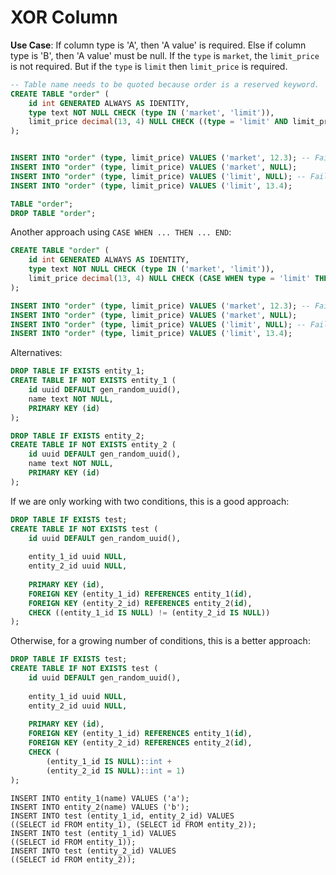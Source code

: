 # XOR Column

__Use Case__: If column type is 'A', then 'A value' is required. Else if column type is 'B', then 'A value' must be null. If the `type` is `market`, the `limit_price` is not required. But if the `type` is `limit` then `limit_price` is required.


```sql
-- Table name needs to be quoted because order is a reserved keyword.
CREATE TABLE "order" (
	id int GENERATED ALWAYS AS IDENTITY,
	type text NOT NULL CHECK (type IN ('market', 'limit')),
	limit_price decimal(13, 4) NULL CHECK ((type = 'limit' AND limit_price IS NOT NULL) OR (type = 'market' AND limit_price IS NULL))
);


INSERT INTO "order" (type, limit_price) VALUES ('market', 12.3); -- Fail
INSERT INTO "order" (type, limit_price) VALUES ('market', NULL);
INSERT INTO "order" (type, limit_price) VALUES ('limit', NULL); -- Fail
INSERT INTO "order" (type, limit_price) VALUES ('limit', 13.4);

TABLE "order";
DROP TABLE "order";
```

Another approach using `CASE WHEN ... THEN ... END`:
```sql
CREATE TABLE "order" (
	id int GENERATED ALWAYS AS IDENTITY,
	type text NOT NULL CHECK (type IN ('market', 'limit')),
	limit_price decimal(13, 4) NULL CHECK (CASE WHEN type = 'limit' THEN limit_price IS NOT NULL ELSE limit_price IS NULL END)
);

INSERT INTO "order" (type, limit_price) VALUES ('market', 12.3); -- Fail
INSERT INTO "order" (type, limit_price) VALUES ('market', NULL);
INSERT INTO "order" (type, limit_price) VALUES ('limit', NULL); -- Fail
INSERT INTO "order" (type, limit_price) VALUES ('limit', 13.4);
```


Alternatives:

```sql
DROP TABLE IF EXISTS entity_1;
CREATE TABLE IF NOT EXISTS entity_1 (
	id uuid DEFAULT gen_random_uuid(),
	name text NOT NULL,
	PRIMARY KEY (id)
);

DROP TABLE IF EXISTS entity_2;
CREATE TABLE IF NOT EXISTS entity_2 (
	id uuid DEFAULT gen_random_uuid(),
	name text NOT NULL,
	PRIMARY KEY (id)
);
```
If we are only working with two conditions, this is a good approach:

```sql
DROP TABLE IF EXISTS test;
CREATE TABLE IF NOT EXISTS test (
	id uuid DEFAULT gen_random_uuid(),
	
	entity_1_id uuid NULL,
	entity_2_id uuid NULL,
	
	PRIMARY KEY (id),
	FOREIGN KEY (entity_1_id) REFERENCES entity_1(id),
	FOREIGN KEY (entity_2_id) REFERENCES entity_2(id),
	CHECK ((entity_1_id IS NULL) != (entity_2_id IS NULL))
);
```

Otherwise, for a growing number of conditions, this is a better approach:
```sql
DROP TABLE IF EXISTS test;
CREATE TABLE IF NOT EXISTS test (
	id uuid DEFAULT gen_random_uuid(),
	
	entity_1_id uuid NULL,
	entity_2_id uuid NULL,
	
	PRIMARY KEY (id),
	FOREIGN KEY (entity_1_id) REFERENCES entity_1(id),
	FOREIGN KEY (entity_2_id) REFERENCES entity_2(id),
	CHECK (
		(entity_1_id IS NULL)::int + 
		(entity_2_id IS NULL)::int = 1)
);
```


```
INSERT INTO entity_1(name) VALUES ('a');
INSERT INTO entity_2(name) VALUES ('b');
INSERT INTO test (entity_1_id, entity_2_id) VALUES 
((SELECT id FROM entity_1), (SELECT id FROM entity_2));
INSERT INTO test (entity_1_id) VALUES 
((SELECT id FROM entity_1));
INSERT INTO test (entity_2_id) VALUES 
((SELECT id FROM entity_2));
```
